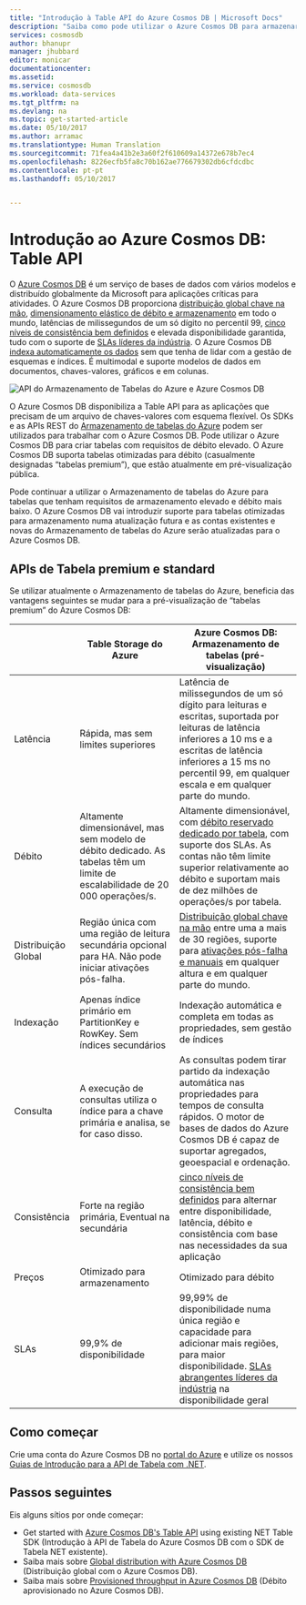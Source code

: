```yaml
---
title: "Introdução à Table API do Azure Cosmos DB | Microsoft Docs"
description: "Saiba como pode utilizar o Azure Cosmos DB para armazenar e consultar grandes volumes de dados de chaves-valores com baixa latência através da utilização das populares APIs OSS MongoDB."
services: cosmosdb
author: bhanupr
manager: jhubbard
editor: monicar
documentationcenter: 
ms.assetid: 
ms.service: cosmosdb
ms.workload: data-services
ms.tgt_pltfrm: na
ms.devlang: na
ms.topic: get-started-article
ms.date: 05/10/2017
ms.author: arramac
ms.translationtype: Human Translation
ms.sourcegitcommit: 71fea4a41b2e3a60f2f610609a14372e678b7ec4
ms.openlocfilehash: 8226ecfb5fa8c70b162ae776679302db6cfdcdbc
ms.contentlocale: pt-pt
ms.lasthandoff: 05/10/2017


---
```

# <a name="introduction-to-azure-cosmos-db-table-api"></a>Introdução ao Azure Cosmos DB: Table API

O [Azure Cosmos DB](introduction.md) é um serviço de bases de dados com vários modelos e distribuído globalmente da Microsoft para aplicações críticas para atividades. O Azure Cosmos DB proporciona [distribuição global chave na mão](../documentdb/documentdb-distribute-data-globally.md), [dimensionamento elástico de débito e armazenamento](partition-data.md) em todo o mundo, latências de milissegundos de um só dígito no percentil 99, [cinco níveis de consistência bem definidos](../documentdb/documentdb-consistency-levels.md) e elevada disponibilidade garantida, tudo com o suporte de [SLAs líderes da indústria](https://azure.microsoft.com/support/legal/sla/documentdb/v1_1/). O Azure Cosmos DB [indexa automaticamente os dados](http://www.vldb.org/pvldb/vol8/p1668-shukla.pdf) sem que tenha de lidar com a gestão de esquemas e índices. É multimodal e suporte modelos de dados em documentos, chaves-valores, gráficos e em colunas. 

![API do Armazenamento de Tabelas do Azure e Azure Cosmos DB](./media/table-introduction/premium-tables.png) 

O Azure Cosmos DB disponibiliza a Table API para as aplicações que precisam de um arquivo de chaves-valores com esquema flexível. Os SDKs e as APIs REST do [Armazenamento de tabelas do Azure](../storage/storage-introduction.md) podem ser utilizados para trabalhar com o Azure Cosmos DB. Pode utilizar o Azure Cosmos DB para criar tabelas com requisitos de débito elevado. O Azure Cosmos DB suporta tabelas otimizadas para débito (casualmente designadas “tabelas premium”), que estão atualmente em pré-visualização pública. 

Pode continuar a utilizar o Armazenamento de tabelas do Azure para tabelas que tenham requisitos de armazenamento elevado e débito mais baixo. O Azure Cosmos DB vai introduzir suporte para tabelas otimizadas para armazenamento numa atualização futura e as contas existentes e novas do Armazenamento de tabelas do Azure serão atualizadas para o Azure Cosmos DB.

## <a name="premium-and-standard-table-apis"></a>APIs de Tabela premium e standard
Se utilizar atualmente o Armazenamento de tabelas do Azure, beneficia das vantagens seguintes se mudar para a pré-visualização de “tabelas premium” do Azure Cosmos DB:

|  | Table Storage do Azure | Azure Cosmos DB: Armazenamento de tabelas (pré-visualização) |
| --- | --- | --- |
| Latência | Rápida, mas sem limites superiores | Latência de milissegundos de um só dígito para leituras e escritas, suportada por leituras de latência inferiores a 10 ms e a escritas de latência inferiores a 15 ms no percentil 99, em qualquer escala e em qualquer parte do mundo. |
| Débito | Altamente dimensionável, mas sem modelo de débito dedicado. As tabelas têm um limite de escalabilidade de 20 000 operações/s. | Altamente dimensionável, com [débito reservado dedicado por tabela](../documentdb/documentdb-request-units.md), com suporte dos SLAs. As contas não têm limite superior relativamente ao débito e suportam mais de dez milhões de operações/s por tabela. |
| Distribuição Global | Região única com uma região de leitura secundária opcional para HA. Não pode iniciar ativações pós-falha. | [Distribuição global chave na mão](../documentdb/documentdb-distribute-data-globally.md) entre uma a mais de 30 regiões, suporte para [ativações pós-falha e manuais](../documentdb/documentdb-regional-failovers.md) em qualquer altura e em qualquer parte do mundo. |
| Indexação | Apenas índice primário em PartitionKey e RowKey. Sem índices secundários | Indexação automática e completa em todas as propriedades, sem gestão de índices |
| Consulta | A execução de consultas utiliza o índice para a chave primária e analisa, se for caso disso. | As consultas podem tirar partido da indexação automática nas propriedades para tempos de consulta rápidos. O motor de bases de dados do Azure Cosmos DB é capaz de suportar agregados, geoespacial e ordenação. |
| Consistência | Forte na região primária, Eventual na secundária | [cinco níveis de consistência bem definidos](../documentdb/documentdb-consistency-levels.md) para alternar entre disponibilidade, latência, débito e consistência com base nas necessidades da sua aplicação |
| Preços | Otimizado para armazenamento  | Otimizado para débito |
| SLAs | 99,9% de disponibilidade | 99,99% de disponibilidade numa única região e capacidade para adicionar mais regiões, para maior disponibilidade. [SLAs abrangentes líderes da indústria](https://azure.microsoft.com/support/legal/sla/documentdb/v1_1/) na disponibilidade geral |

## <a name="how-to-get-started"></a>Como começar

Crie uma conta do Azure Cosmos DB no [portal do Azure](https://portal.azure.com) e utilize os nossos [Guias de Introdução para a API de Tabela com .NET](create-table-dotnet.md). 

## <a name="next-steps"></a>Passos seguintes

Eis alguns sítios por onde começar:
* Get started with [Azure Cosmos DB's Table API](create-table-dotnet.md) using existing NET Table SDK (Introdução à API de Tabela do Azure Cosmos DB com o SDK de Tabela NET existente).
* Saiba mais sobre [Global distribution with Azure Cosmos DB](../documentdb/documentdb-distribute-data-globally.md) (Distribuição global com o Azure Cosmos DB).
* Saiba mais sobre [Provisioned throughput in Azure Cosmos DB](../documentdb/documentdb-request-units.md) (Débito aprovisionado no Azure Cosmos DB).
